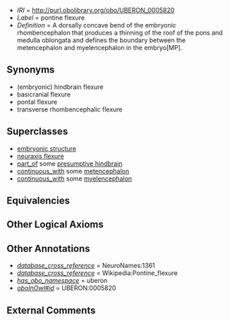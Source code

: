 * *IRI* = http://purl.obolibrary.org/obo/UBERON_0005820
 * *Label* = pontine flexure
 * *Definition* = A dorsally concave bend of the embryonic rhombencephalon that produces a thinning of the roof of the pons and medulla oblongata and defines the boundary between the metencephalon and myelencephalon in the embryo[MP].

## Synonyms

 * (embryonic) hindbrain flexure
 * basicranial flexure
 * pontal flexure
 * transverse rhombencephalic flexure

## Superclasses

 * [embryonic structure](../../UBERON/50/UBERON_0002050.md)
 * [neuraxis flexure](../../UBERON/17/UBERON_0005817.md)
 * [part_of](../../BFO/50/BFO_0000050.md) some [presumptive hindbrain](../../UBERON/77/UBERON_0007277.md)
 * [continuous_with](../../FMA/72/FMA_85972.md) some [metencephalon](../../UBERON/95/UBERON_0001895.md)
 * [continuous_with](../../FMA/72/FMA_85972.md) some [myelencephalon](../../UBERON/90/UBERON_0005290.md)

## Equivalencies


## Other Logical Axioms


## Other Annotations

 * *[database_cross_reference](../../ef/oboInOwl#hasDbXref.md)* = NeuroNames:1361
 * *[database_cross_reference](../../ef/oboInOwl#hasDbXref.md)* = Wikipedia:Pontine_flexure
 * *[has_obo_namespace](../../ce/oboInOwl#hasOBONamespace.md)* = uberon
 * *[oboInOwl#id](../../id/oboInOwl#id.md)* = UBERON:0005820

## External Comments

